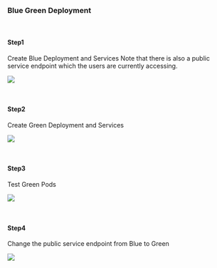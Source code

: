
<br>

### Blue Green Deployment

<br>

#### Step1

Create Blue Deployment and Services
Note that there is also a public service endpoint which the users are currently accessing.

![](.images/step1.png)

<br>

#### Step2

Create Green Deployment and Services

![](.images/step2.png)


<br>

#### Step3

Test Green Pods

![](.images/step3.png)


<br>

#### Step4

Change the public service endpoint from Blue to Green

![](.images/step4.png)